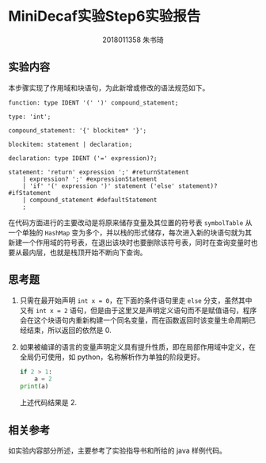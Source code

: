 # MiniDecaf实验Step6实验报告

<div style="text-align: center;">2018011358 朱书琦</div>

## 实验内容

本步骤实现了作用域和块语句，为此新增或修改的语法规范如下。

```
function: type IDENT '(' ')' compound_statement;

type: 'int';

compound_statement: '{' blockitem* '}';

blockitem: statement | declaration;

declaration: type IDENT ('=' expression)?;

statement: 'return' expression ';' #returnStatement
    | expression? ';' #expressionStatement
    | 'if' '(' expression ')' statement ('else' statement)? #ifStatement
    | compound_statement #defaultStatement
    ;
```

在代码方面进行的主要改动是将原来储存变量及其位置的符号表 `symbolTable` 从一个单独的 `HashMap` 变为多个，并以栈的形式储存，每次进入新的块语句就为其新建一个作用域的符号表，在退出该块时也要删除该符号表，同时在查询变量时也要从最内层，也就是栈顶开始不断向下查询。

## 思考题

1. 只需在最开始声明 `int x = 0`，在下面的条件语句里走 `else` 分支，虽然其中又有 `int x = 2` 语句，但是由于这里又是声明定义语句而不是赋值语句，程序会在这个块语句内重新构建一个同名变量，而在函数返回时该变量生命周期已经结束，所以返回的依然是 0.

2. 如果被编译的语言的变量声明定义具有提升性质，即在局部作用域中定义，在全局仍可使用，如 python，名称解析作为单独的阶段更好。

    ```python
    if 2 > 1:
    	a = 2
    print(a)
    ```

    上述代码结果是 2.

## 相关参考

如实验内容部分所述，主要参考了实验指导书和所给的 java 样例代码。
